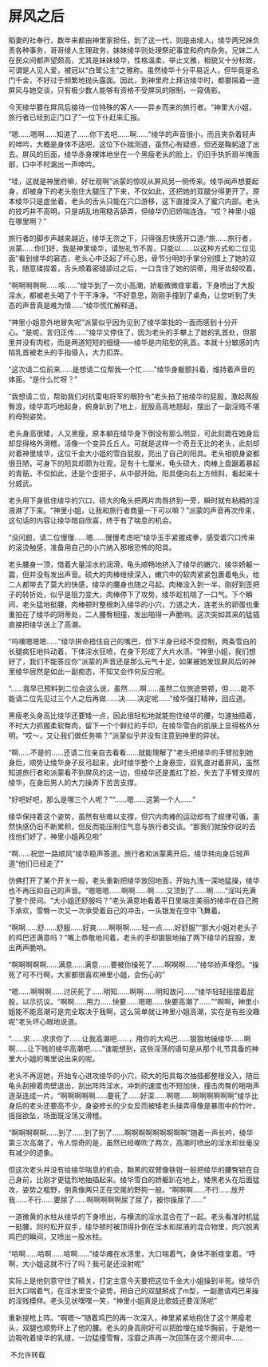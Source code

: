 # 屏风之后

稻妻的社奉行，数年来都由神里家担任，到了这一代，则是由绫人，绫华两兄妹负责各种事务，哥哥绫人主理政务，妹妹绫华则处理祭祀事宜和府内杂务。兄妹二人在民众间都声望颇高，尤其是妹妹绫华，性格温柔，举止文雅，相貌又十分标致，可谓是人见人爱，被冠以“白鹭公主”之雅称。虽然绫华十分平易近人，但毕竟是名门千金，不好过于频繁地抛头露面。因此，到神里府上拜访绫华时，都要隔着一道屏风与她交谈，只有极少数人能够有资格不受屏风的限制，一窥倩影。

今天绫华要在屏风后接待一位特殊的客人——异乡而来的旅行者。“神里大小姐，旅行者已经到正门口了”一位下仆赶来汇报。

“嗯……嗯啊……知道了……你下去吧……啊……”绫华的声音很小，而且夹杂着轻声的呻吟，大概是身体不适吧，这位下仆揣测道，虽然心有疑惑，但还是鞠躬退了出去。屏风的后面，绫华赤身裸体地坐在一个黑瘦老头的脸上，仍旧手执折扇半掩面部，口中不时漏出一声呻吟。

“哇，这就是神里府嘛，好壮观啊”派蒙的惊叹从屏风另一侧传来。绫华闻声想要起身，却被身下的老头抱住大腿压了下来，不仅如此，还把她的双腿分得更开了。原本绫华只是虚坐着，老头的舌头只能在穴口游移，这下直接深入了蜜穴内部。老头的技巧并不高明，只是胡乱地用糙舌舔弄，但绫华仍旧娇喘连连。“哎？神里小姐在哪里啊？”

旅行者的脚步声越来越近，绫华无奈之下，只得强忍快感开口道:“旅……旅行者，派蒙……你们好，我是神里绫华，请恕礼节不周，只能以……以这种方式和二位见面”看到绫华的窘态，老头心中泛起了坏心思，骨节分明的手掌分别摸上了她的双乳，随意揉捏着，舌头顺着密缝舔过之后，一口含住了她的阴蒂，用牙齿轻咬着。

“啊啊啊啊啊……咳……”绫华到了一次小高潮，娇躯微微痉挛着，下身喷出了大股淫水，都被老头喝了个干干净净。“不好意思，刚刚手撞到了桌角，让您听到了失态的声音真是难为情……”绫华慌忙解释道。

“神里小姐意外地冒失呢”派蒙似乎因为见到了绫华笨拙的一面而感到十分开心。“是呢，言归正传……”绫华又停住了，因为老头的手攀上了她的乳首处，但那里并没有肉粒，而是两道短短的细缝——绫华是内陷型的乳首。本就十分敏感的内陷乳首被老头的手指侵入，大力扣弄。

“这次请二位前来……是想请二位帮我一个忙……”绫华身躯颤抖着，维持着声音的体面。“是什么忙呀？”

“我想请二位，帮助我们对抗雷电将军的眼狩令”老头拍了拍绫华的屁股，激起两股臀浪，绫华乖巧地起身，俯身趴到了地上，屁股高高地翘起，摆出了一副淫贱不堪的母狗姿势。

老头身高很矮，人又黑瘦，原本躺在绫华身下倒没有那么明显，可此刻跪在她身后却显得格外滑稽，活像一个变异丘丘人。可就是这样一个奇丑无比的老头，此刻却对着神里绫华，这位千金大小姐的雪白屁股，亮出了自己的阳具。老头相貌身姿都很丑陋，可身下的阳具却颇为壮观，足有十七厘米，龟头硕大，肉棒上盘踞着暴起的青筋，不仅如此，还是个歪把子，从中部开始，阳具便向右上方倾斜，看起来十分威武。

老头用下身抵住绫华的穴口，硕大的龟头把两片肉唇挤到一旁，瞬时就有粘稠的淫液淋了下来。“神里小姐，让我和旅行者商量一下可以嘛？”派蒙的声音再次传来，这句话的内容让绫华暗自欣喜，终于有了喘息的机会。

“没问题，请二位慢慢……嗯……慢慢考虑吧”绫华玉手紧握成拳，感受着穴口传来的滚烫触感，准备用自己的小穴纳入那根恐怖的阳具。

老头腰身一顶，借着大量淫水的润滑，龟头顺畅地挤入了绫华的嫩穴，绫华娇躯一震，但并没有发出声音。硕大的肉棒继续深入，嫩穴中的软肉紧紧包裹着龟头，给二人都带去了莫大的快感，绫华的腰身也随之弓起。肉棒没入到一半，刚好到歪把子的转折处，似乎是阻力变大，肉棒停下了攻势，绫华趁机喘了一口气。下个瞬间，老头猛地挺腰，肉棒顿时整根刺入绫华的小穴，力道之大，连老头的卵蛋也重重拍在了绫华的阴蒂处，二人腰臀相撞，发出啪得一声脆响。这次突如其来的猛插直接把绫华送上了高潮。

“呜噢嗯嗯嗯……”绫华拼命捂住自己的嘴巴，但下半身已经不受控制，两条雪白的长腿疯狂地抖动着，下体淫水狂喷，在身下形成了大片水渍。“神里小姐，我们想好了，我们不能答应你”派蒙的声音还是那么元气十足，如果被她发现屏风后的神里绫华居然是如此一副痴态，不知又会作何反应呢。

“……我早已预料到二位会这么说，虽然……啊……虽然二位旅途劳顿，但……能不能请二位先见过三个人之后再做……决……决定呢……”绫华强打精神，回应道。

黑瘦老头身高比绫华还要矮一点，因此很轻松地就能抱住绫华的腰，匀速抽插着，不时大力抓握柔软臀肉，留下一个个鲜红的手印，在绫华雪白的肌肤上显得格外分明。“哎～，又让我们做任务嘛？”派蒙似乎并没有注意到神里的异状。

“啊……不是的……还请二位亲自去看看……就能理解了”老头把绫华的手臂拉到她身后，顺势让绫华身子反弓起来，此时绫华整个上身悬空，双乳直对着屏风，虽然知道旅行者和派蒙看不到屏风的这一边，但绫华还是羞红了脸，失去了手臂支撑的绫华，在身后男人的大力操弄下苦苦支撑。

“好吧好吧，那么是哪三个人呢？”“……嗯……这第一个人……”

绫华保持着这个姿势，虽然有些难以支撑，但穴内肉棒的运动却有了规律可循，虽然快感仍旧不断累积，但反而能压制住气息与旅行者交谈。“那我们就按你说的去找他们好了，神里小姐再见啦”

“啊……祝您一路顺风”绫华稳声答道。旅行者和派蒙离开后，绫华转向身后轻声道“他们已经走了”

仿佛打开了某个开关一般，老头重新把绫华放回地面，开始九浅一深地猛操，绫华也不再压抑自己的声音。“嗯嗯嗯……啊啊……啊……又顶到了……啊……”淫叫充满了整个房间。“大小姐还舒服吗？”老头满意地看着平日里端庄美丽的绫华在自己胯下承欢，雪臀一次又一次承受着自己的冲击，一头银发在空中飞舞着。

“啊啊……舒……舒服……好爽……啊啊啊……轻一点……好舒服”“那大小姐对老头子的鸡巴还满意吗？”嘴上恭敬地问着，老头的手却狠狠地抽了两下绫华的屁股，发出两声脆响。

“啊啊啊啊啊……满意……满意……要被你操死了……啊啊啊……”绫华娇声埋怨。“操死了可不行啊，大家都很喜欢神里小姐，会伤心的”

“嗯……啊啊啊……讨厌死了……明知……啊啊……明知故问……”绫华轻轻摇摆着屁股，以示抗议。“啊啊……用力……快要……嗯嗯……快要高潮了……”“啊啊，神里小姐能不能高潮可是完全取决于我啊，这么简单就让神里小姐高潮，实在是有些没趣呢”老头坏心眼地说道。

“……求……求求你了……让我高潮吧……，用你的大鸡巴……狠狠地操绫华……啊啊……让下贱的绫华高潮吧……”谁能想到，这些淫荡的语句是从那个礼节具备的神里大小姐的嘴里说出来的呢。

老头不再逗她，开始专心进攻绫华的小穴，硕大的阳具每次抽插都整根没入，随后龟头刮擦着肉壁退出，刮出阵阵淫水，冲刺的速度也不短加快，撞击肉臀的啪啪声逐渐连成一片。“啊啊啊啊啊……要死了……好深……啊嗯……啊啊啊啊啊啊”绫华比身后的老头还要高不少，身姿修长的少女反而被矮老头操弄得像是暴雨中的竹叶，摇摇欲坠，场面既淫荡又滑稽。

“啊啊啊啊啊……到了……到了到了……啊啊啊啊啊啊啊啊啊”随着一声长吟，绫华第三次高潮了，令人惊奇的是，虽然已经嘲吹了两次，高潮时喷出的淫水却丝毫没有减少的迹象。

但这次老头并没有给绫华喘息的机会，黝黑的双臂像铁钳一般把绫华的腰臀锁在自己身前，比刚才更猛烈地抽插起来。绫华雪白的娇躯趴在地上，矮黑老头在后面猛攻，姿势之粗野，倒真像两只正在交尾的野狗一般。“啊啊啊……不行……放开我……不行……要尿了……啊啊啊啊啊尿了尿了，被你操尿了……”

一道微黄的水柱从绫华的下身喷出，与横流的淫水混合在了一起。老头看准时机猛一挺腰，同时松开双手，绫华顿时被顶得扑倒在淫水和尿液的混合物里，肉穴脱离鸡巴的瞬间，又喷出一股水柱。

“哈啊……哈啊……哈啊……”绫华瘫在水渍里，大口喘着气，身体不断痉挛着。“呼啊，大小姐这就不行了吗？我可是还没射呢”

实际上是他刻意守住了精关，打定主意今天要把这位千金大小姐操到半死。绫华仍旧大口喘着气，在淫水里变个姿势，把自己的双腿掰成了m型，一副邀请鸡巴来操的淫贱模样。老头见状嘿嘿一笑，“神里小姐真是比歌妓还要淫荡呢”

重新提枪上阵。“啊嗯～”随着鸡巴的再一次深入，神里紧紧地抱住了这个黑瘦老头，双腿也顺势环上了他的腰。老头的身高刚好可以把脸埋在绫华胸前，于是他一边吸吮着绫华的乳缝，一边猛撞雪臀，淫靡之声再一次回荡在这个房间中……

 不允许转载

